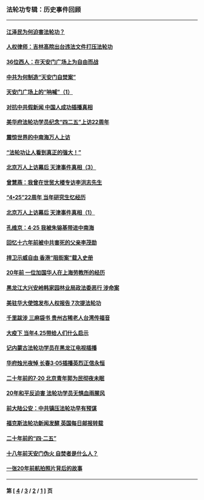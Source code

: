 ### 法轮功专辑：历史事件回顾
---
#### [江泽民为何迫害法轮功？](../../pages/nf5793/n13876324.md?06030430) 
#### [人权律师：吉林高院出台违法文件打压法轮功](../../pages/nf5793/n13825665.md?06030430) 
#### [36位西人：在天安门广场上为自由而战](../../pages/nf5793/n13390029.md?06030430) 
#### [中共为何制造“天安门自焚案”](../../pages/nf5793/n13183270.md?06030430) 
#### [天安门广场上的“呐喊”（1）](../../pages/nf5793/n13105277.md?06030430) 
#### [对抗中共假新闻 中国人成功插播真相](../../pages/nf5793/n12910618.md?06030430) 
#### [美华府法轮功学员纪念“四二五”上访22周年](../../pages/nf5793/n12904445.md?06030430) 
#### [震惊世界的中南海万人上访](../../pages/nf5793/n12903976.md?06030430) 
#### [“法轮功让人看到真正的强大！”](../../pages/nf5793/n12903195.md?06030430) 
#### [北京万人上访幕后 天津事件真相（3）](../../pages/nf5793/n12902807.md?06030430) 
#### [曾慧燕：我曾在世贸大楼专访李洪志先生](../../pages/nf5793/n12898729.md?06030430) 
#### [“4•25”22周年 当年研究生忆经历](../../pages/nf5793/n12894152.md?06030430) 
#### [北京万人上访幕后 天津事件真相（1）](../../pages/nf5793/n12885174.md?06030430) 
#### [孔维京：4·25 我被朱镕基带进中南海](../../pages/nf5793/n12864987.md?06030430) 
#### [回忆十六年前被中共害死的父亲李茂勋](../../pages/nf5793/n12880270.md?06030430) 
#### [捍卫示威自由 香港“阻街案”载入史册](../../pages/nf5793/n12811245.md?06030430) 
#### [20年前 一位加国华人在上海劳教所的经历](../../pages/nf5793/n12707932.md?06030430) 
#### [黑龙江大兴安岭韩家园林业局政法委恶行 涉命案](../../pages/nf5793/n12622815.md?06030430) 
#### [美驻华大使馆发布人权报告 7次提法轮功](../../pages/nf5793/n12520541.md?06030430) 
#### [千里跋涉 三麻袋书 贵州古稀老人台湾传福音](../../pages/nf5793/n12198750.md?06030430) 
#### [大疫下 当年4.25带给人们什么启示](../../pages/nf5793/n12058565.md?06030430) 
#### [记内蒙古法轮功学员在黑龙江电视插播](../../pages/nf5793/n11699194.md?06030430) 
#### [华府烛光夜悼 长春3·05插播英烈正信永恒](../../pages/nf5793/n11397432.md?06030430) 
#### [二十年前的7·20 北京青年郭为民彻夜未眠](../../pages/nf5793/n11354195.md?06030430) 
#### [20年和平反迫害 法轮功学员无惧血雨腥风](../../pages/nf5793/n11348279.md?06030430) 
#### [前大陆公安：中共镇压法轮功早有预谋](../../pages/nf5793/n11352168.md?06030430) 
#### [福克斯法轮功新闻发酵  英国每日邮报转载](../../pages/nf5793/n11285952.md?06030430) 
#### [二十年前的“四·二五”](../../pages/nf5793/n11207639.md?06030430) 
#### [十八年前天安门伪火 自焚者是什么人？](../../pages/nf5793/n10996556.md?06030430) 
#### [一张20年前航拍照片背后的故事](../../pages/nf5793/n10693797.md?06030430) 

---
#### 第 [ [4](./4.md?06030430) / [3](./3.md?06030430) / [2](./2.md?06030430) / [1](./1.md?06030430) ] 页
